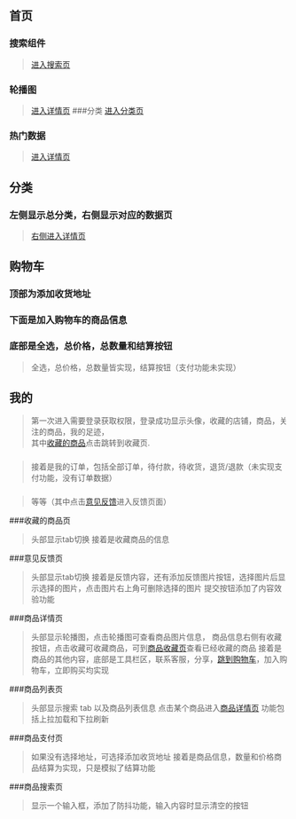 



##	<a name="#home">首页</a>
###	搜索组件
><a href="#search">进入搜索页</a>
###	轮播图
><a href="#detail">进入详情页</a>
###分类
><a href="#cate">进入分类页</a>
###	热门数据
><a href="#detail">进入详情页</a>

##	<a name="#cate">分类</a>
###	左侧显示总分类，右侧显示对应的数据页 
><a href="#detail">右侧进入详情页</a>

##	<a name="#cart">购物车</a>
###	顶部为添加收货地址
### 下面是加入购物车的商品信息
### 底部是全选，总价格，总数量和结算按钮
>全选，总价格，总数量皆实现，结算按钮（支付功能未实现）

##	<a name="#profile">我的</a>
>第一次进入需要登录获取权限，登录成功显示头像，收藏的店铺，商品，关注的商品，我的足迹，		
其中<a href="collect">收藏的商品</a>点击跳转到收藏页.
###
>接着是我的订单，包括全部订单，待付款，待收货，退货/退款（未实现支付功能，没有订单数据）
### 
>等等（其中点击<a href="#feedback">意见反馈</a>进入反馈页面）

###<a name="collect">收藏的商品页</a>

>头部显示tab切换
>接着是收藏商品的信息

###<a name="feedback">意见反馈页</a>
>头部显示tab切换 接着是反馈内容，还有添加反馈图片按钮，选择图片后显示选择的图片，点击图片右上角可删除选择的图片 提交按钮添加了内容效验功能

###<a name="detail">商品详情页</a>
>头部显示轮播图，点击轮播图可查看商品图片信息，
>商品信息右侧有收藏按钮，点击收藏可收藏商品，可到<a href="collect">商品收藏页</a>查看已经收藏的商品
>接着是商品的其他内容，底部是工具栏区，联系客服，分享，<a href="cart">跳到购物车</a>，加入购物车，立即购买均实现


###<a name="list">商品列表页</a>
>头部显示搜索
>tab
>以及商品列表信息
>点击某个商品进入<a href="#detail">商品详情页</a>
>功能包括上拉加载和下拉刷新


###<a name="pay">商品支付页</a>
>如果没有选择地址，可选择添加收货地址
>接着是商品信息，数量和价格商品结算为实现，只是模拟了结算功能

###<a name="search">商品搜索页</a>
>显示一个输入框，添加了防抖功能，输入内容时显示清空的按钮

